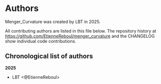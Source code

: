# Authors

Menger_Curvature was created by LBT in 2025.


All contributing authors are listed in this file below.
The repository history at https://github.com/EtienneReboul/menger_curvature
and the CHANGELOG show individual code contributions.

## Chronological list of authors

<!--
The rules for this file:
  * Authors are sorted chronologically, earliest to latest
  * Please format it each entry as "Preferred name <GitHub username>"
  * Your preferred name is whatever you wish to go by --
    it does *not* have to be your legal name!
  * Please start a new section for each new year
  * Don't ever delete anything
-->

**2025**
- LBT <@EtienneReboul>